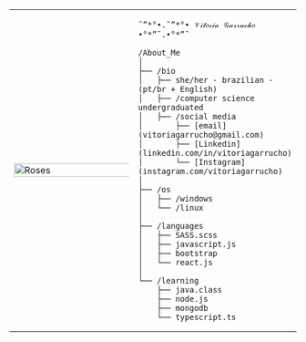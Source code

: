 <table>
  <tr>
    <td style="width: 50%;">
       <img src="https://i.pinimg.com/564x/f6/e4/dd/f6e4dda1512fb30f6d90c8032e358528.jpg" alt="Roses" style="width: 200%; border: none;"/>
    </td>
    <td style="width: 50%; vertical-align: top;">
      <p style="font-family: monospace; font-size: 16px;">
       
    ˜”*°•.˜”*°• 𝒱𝒾𝓉𝑜𝓇𝒾𝒶 𝒢𝒶𝓇𝓇𝓊𝒸𝒽𝑜 •°*”˜.•°*”˜

</p>

    /About_Me
    │
    ├── /bio
    │   ├── she/her - brazilian - (pt/br + English)
    │   ├── /computer science undergraduated
    │   ├── /social media
    │       ├── [email](vitoriagarrucho@gmail.com)
    │       ├── [Linkedin](linkedin.com/in/vitoriagarrucho)
    │       └── [Instagram](instagram.com/vitoriagarrucho)
    │
    ├── /os
    │   ├── /windows
    │   └── /linux
    │
    ├── /languages
    │   ├── SASS.scss
    │   ├── javascript.js
    │   ├── bootstrap
    │   └── react.js
    │  
    └── /learning
        ├── java.class
        ├── node.js
        ├── mongodb
        └── typescript.ts

  </tr>
</table>
